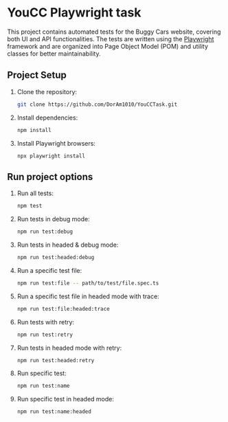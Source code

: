 # YouCC Playwright task
This project contains automated tests for the Buggy Cars website, covering both UI and API functionalities. The tests are written using the [Playwright](https://playwright.dev/) framework and are organized into Page Object Model (POM) and utility classes for better maintainability.

## Project Setup

1. Clone the repository:
    ```bash
    git clone https://github.com/DorAm1010/YouCCTask.git
    ```
2. Install dependencies:
    ```bash
    npm install
    ```
3. Install Playwright browsers:
    ```bsah
    npx playwright install
    ```

## Run project options

1. Run all tests:
    ```bash
    npm test
    ```
2. Run tests in debug mode:
    ```bash
    npm run test:debug
    ```

3. Run tests in headed & debug mode:
    ```bash
    npm run test:headed:debug
    ```

4. Run a specific test file:
    ```bash
    npm run test:file -- path/to/test/file.spec.ts
    ```

5. Run a specific test file in headed mode with trace:
    ```bash
    npm run test:file:headed:trace
    ```

6. Run tests with retry:
    ```bash
    npm run test:retry
    ```

7. Run tests in headed mode with retry:
    ```bash
    npm run test:headed:retry
    ```

8. Run specific test:
    ```bash
    npm run test:name
    ```

8. Run specific test in headed mode:
    ```bash
    npm run test:name:headed
    ```
